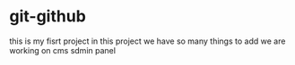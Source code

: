 # git-github
this is my fisrt project
in this project we have so many things to add 
we are working on cms sdmin panel
